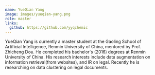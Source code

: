 ```yaml
---
name: YueQian Yang
image: images/yueqian-yang.png
role: master
links:
  github: https://github.com/yyqchemic
---
```


YueQian Yang is currently a master student at the Gaoling School of Artificial Intelligence, Renmin University of China, mentored by Prof. Zhicheng Dou. He completed his bachelor's (2016) degrees at Renmin University of China. His research interests include data augmentation on information retrieval(from websites), and IR on legal. Recently he is researching on data clustering on legal documents.

